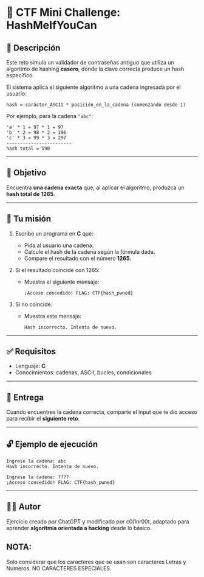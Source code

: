 # 🧠 CTF Mini Challenge: HashMeIfYouCan

## 🔐 Descripción

Este reto simula un validador de contraseñas antiguo que utiliza un algoritmo de hashing **casero**, donde la clave correcta produce un hash específico.

El sistema aplica el siguiente algoritmo a una cadena ingresada por el usuario:

```
hash = carácter_ASCII * posición_en_la_cadena (comenzando desde 1)
```

Por ejemplo, para la cadena `"abc"`:

```
'a' * 1 = 97 * 1 = 97
'b' * 2 = 98 * 2 = 196
'c' * 3 = 99 * 3 = 297
------------------------
hash total = 590
```

---

## 🎯 Objetivo

Encuentra **una cadena exacta** que, al aplicar el algoritmo, produzca un **hash total de 1265**.

---

## 🧩 Tu misión

1. Escribe un programa en **C** que:
   - Pida al usuario una cadena.
   - Calcule el hash de la cadena según la fórmula dada.
   - Compare el resultado con el número **1265**.

2. Si el resultado coincide con 1265:
   - Muestra el siguiente mensaje:

     ```
     ¡Acceso concedido! FLAG: CTF{hash_pwned}
     ```

3. Si no coincide:
   - Muestra este mensaje:

     ```
     Hash incorrecto. Intenta de nuevo.
     ```

---

## ✅ Requisitos

- Lenguaje: **C**
- Conocimientos: cadenas, ASCII, bucles, condicionales

---

## 🏁 Entrega

Cuando encuentres la cadena correcta, comparte el input que te dio acceso para recibir el **siguiente reto**.

---

## 🔓 Ejemplo de ejecución

```
Ingrese la cadena: abc
Hash incorrecto. Intenta de nuevo.

Ingrese la cadena: ????
¡Acceso concedido! FLAG: CTF{hash_pwned}
```

---

## 👨‍💻 Autor

Ejercicio creado por ChatGPT y modificado por c0l1nr00t, adaptado para aprender **algoritmia orientada a hacking** desde lo básico.

## NOTA:
Solo considerar que los caracteres que se usan son caracteres Letras y Numeros. NO CARACTERES ESPECIALES.
